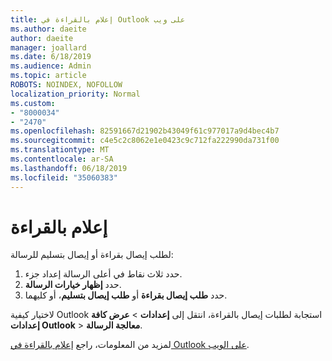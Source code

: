 ```yaml
---
title: إعلام بالقراءة في Outlook على ويب
ms.author: daeite
author: daeite
manager: joallard
ms.date: 6/18/2019
ms.audience: Admin
ms.topic: article
ROBOTS: NOINDEX, NOFOLLOW
localization_priority: Normal
ms.custom:
- "8000034"
- "2470"
ms.openlocfilehash: 82591667d21902b43049f61c977017a9d4bec4b7
ms.sourcegitcommit: c4e5c2c8062e1e0423c9c712fa222990da731f00
ms.translationtype: MT
ms.contentlocale: ar-SA
ms.lasthandoff: 06/18/2019
ms.locfileid: "35060383"
---
```

# <a name="read-receipts"></a>إعلام بالقراءة

لطلب إيصال بقراءة أو إيصال بتسليم للرسالة:

1. حدد ثلاث نقاط في أعلى الرسالة إعداد جزء.
1. حدد **إظهار خيارات الرسالة**.
1. حدد **طلب إيصال بقراءة** أو **طلب إيصال بتسليم**، أو كليهما.

لاختيار كيفية Outlook استجابة لطلبات إيصال بالقراءة، انتقل إلى **إعدادات** > **عرض كافة إعدادات Outlook** > **معالجة الرسالة**.

لمزيد من المعلومات، راجع [إعلام بالقراءة في Outlook على الويب](https://support.office.com/article/e09af74d-3519-45fc-a680-37a538a92157).